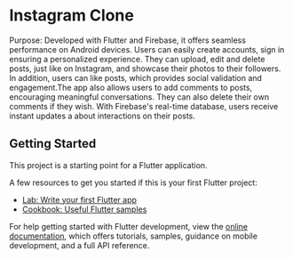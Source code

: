 # Instagram Clone

Purpose: Developed with Flutter and Firebase, it offers seamless performance on Android devices.
Users can easily create accounts, sign in ensuring a personalized experience. They can upload, edit and delete posts, just like on Instagram, and showcase their photos to their followers. In addition, users can like posts, which provides social validation and engagement.The app also allows users to add comments to posts, encouraging meaningful conversations. They can also delete their own comments if they wish. With Firebase's real-time database, users receive instant updates a about interactions on their posts.


## Getting Started

This project is a starting point for a Flutter application.

A few resources to get you started if this is your first Flutter project:

- [Lab: Write your first Flutter app](https://docs.flutter.dev/get-started/codelab)
- [Cookbook: Useful Flutter samples](https://docs.flutter.dev/cookbook)

For help getting started with Flutter development, view the
[online documentation](https://docs.flutter.dev/), which offers tutorials,
samples, guidance on mobile development, and a full API reference.

